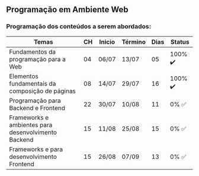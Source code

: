 ## Programação em Ambiente Web



### Programação dos conteúdos a serem abordados:

| Temas                                               | CH   | Inicio | Término | Dias | Status                 |
| --------------------------------------------------- | ---- | ------ | ------- | ---- | ---------------------- |
| Fundamentos da programação para a Web               | 04   | 06/07  | 13/07   | 05   | 100% :heavy_check_mark: |
| Elementos fundamentais da composição de páginas     | 08   | 14/07  | 29/07   | 16   | 100% :heavy_check_mark: |
| Programação para Backend e Frontend                 | 22   | 30/07  | 10/08   | 11   | 0% :white_check_mark: |
| Frameworks e ambientes para desenvolvimento Backend | 15   | 11/08  | 25/08   | 15   | 0% :white_check_mark: |
| Frameworks e para desenvolvimento Frontend          | 15   | 26/08  | 07/09   | 13   | 0% :white_check_mark: |



